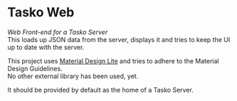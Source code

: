 # Tasko Web

*Web Front-end for a Tasko Server*   
This loads up JSON data from the server, displays it and tries to keep the UI up to date with the server.

This project uses [Material Design Lite](https://getmdl.io/) and tries to adhere to the Material Design Guidelines.   
No other external library has been used, yet.

It should be provided by default as the home of a Tasko Server.
